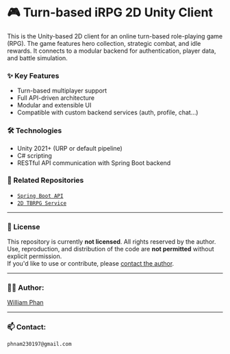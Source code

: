 # 🎮 Turn-based iRPG 2D Unity Client
This is the Unity-based 2D client for an online turn-based role-playing game (RPG).
The game features hero collection, strategic combat, and idle rewards.
It connects to a modular backend for authentication, player data, and battle simulation.

### ✨ Key Features
- Turn-based multiplayer support
- Full API-driven architecture
- Modular and extensible UI
- Compatible with custom backend services (auth, profile, chat...)

### 🛠 Technologies
- Unity 2021+ (URP or default pipeline)
- C# scripting
- RESTful API communication with Spring Boot backend

### 🔗 Related Repositories
- [`Spring Boot API`](https://github.com/phnam2301/spring-boot-api)
- [`2D TBRPG Service`](https://github.com/your-org/2d-tbrpg-service)

---

### 📝 License

This repository is currently **not licensed**. All rights reserved by the author.  
Use, reproduction, and distribution of the code are **not permitted** without explicit permission.  
If you'd like to use or contribute, please [contact the author](mailto:phnam230197@gmail.com).

---

### 🧑‍💻 Author:
[William Phan](https://github.com/phnam2301)

---

### 📫 Contact:
`phnam230197@gmail.com`
